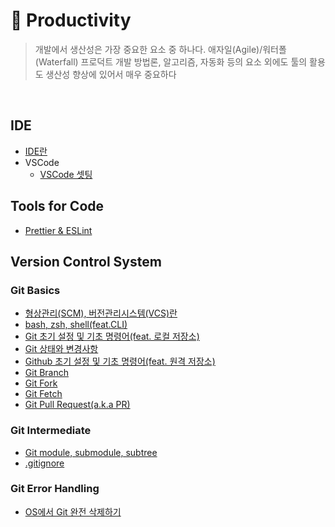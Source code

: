 # 🔧 Productivity

> 개발에서 생산성은 가장 중요한 요소 중 하나다. 애자일(Agile)/워터폴(Waterfall) 프로덕트 개발 방법론, 알고리즘, 자동화 등의 요소 외에도 툴의 활용도 생산성 향상에 있어서 매우 중요하다

<br>

## IDE

- [IDE란](https://github.com/jacenam/WIL-archive/blob/main/Productivity/Tools/IDE/ide.md)
- VSCode
  - [VSCode 셋팅](https://github.com/jacenam/WIL-archive/blob/main/Productivity/Tools/IDE/VSCode/vscode%20settings.md)

## Tools for Code

- [Prettier & ESLint](https://github.com/jacenam/WIL-archive/blob/main/Productivity/Tools/Tools%20for%20Code/prettier%20%26%20eslint.md)

## Version Control System

### Git Basics

- [형상관리(SCM), 버전관리시스템(VCS)란](https://github.com/jacenam/WIL-archive/blob/main/Productivity/Version-Control-System/Git-Basics/%5BVCS-001%5D_version-control-system-intro.md)
- [bash, zsh, shell(feat.CLI)](https://github.com/jacenam/WIL-archive/blob/main/Productivity/Version-Control-System/Git-Basics/%5BVCS-002%5D_bash-zsh-shell-cli.md)
- [Git 초기 설정 및 기초 명령어(feat. 로컬 저장소)](https://github.com/jacenam/WIL-archive/blob/main/Productivity/Version-Control-System/Git-Basics/%5BVCS-003%5D_git-settings-commands--local-repository.md)
- [Git 상태와 변경사항](https://github.com/jacenam/WIL-archive/blob/main/Productivity/Version-Control-System/Git-Basics/%5BVCS-004%5D_git-status-log.md)
- [Github 초기 설정 및 기초 명령어(feat. 원격 저장소)](https://github.com/jacenam/WIL-archive/blob/main/Productivity/Version-Control-System/Git-Basics/%5BVCS-005%5D_github-settings-commands--remote%20repository.md)
- [Git Branch](https://github.com/jacenam/WIL-archive/blob/main/Productivity/Version-Control-System/Git-Basics/%5BVCS-006%5D_git-branch.md)
- [Git Fork](https://github.com/jacenam/WIL-archive/blob/main/Productivity/Version-Control-System/Git-Basics/%5BVCS-007%5D_git-fork.md)
- [Git Fetch](https://github.com/jacenam/WIL-archive/blob/main/Productivity/Version-Control-System/Git-Basics/%5BVCS-008%5D_git-fetch.md)
- [Git Pull Request(a.k.a PR)](https://github.com/jacenam/WIL-archive/blob/main/Productivity/Version-Control-System/Git-Basics/%5BVCS-009%5D_git-pull-request.md)

### Git Intermediate

- [Git module, submodule, subtree](https://github.com/jacenam/WIL-archive/blob/main/Productivity/Version-Control-System/Git-Intermediate/git-module-submodule-subtree.md)
- [.gitignore](https://www.toptal.com/developers/gitignore/)

### Git Error Handling

- [OS에서 Git 완전 삭제하기]()